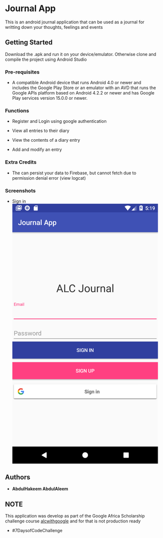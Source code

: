 # Journal App 

This is an android journal application that can be used as a journal for writting down your thoughts, feelings and events

## Getting Started

Download the .apk and run it on your device/emulator. Otherwise clone and compile the project using Android Studio

### Pre-requisites

* A compatible Android device that runs Android 4.0 or newer and includes the Google Play Store or an emulator with an AVD that runs the Google APIs platform based on Android 4.2.2 or newer and has Google Play services version 15.0.0 or newer.

### Functions

* Register and Login using google authentication

* View all entries to their diary

* View the contents of a diary entry

* Add and modify an entry

### Extra Credits

* The can persist your data to Firebase, but cannot fetch due to permission denial error (view logcat)

### Screenshots

* Sign in ![image](screenshots/Main.png) <!-- .element height="50%" width="50%" -->



## Authors

* **AbdulHakeem AbdulAleem** 

## NOTE

This application was develop as part of the Google Africa Scholarship challenge course [alcwithgoogle](https://andela.com/alcwithgoogle/) and for that is not production ready 

* #7DaysofCodeChallenge
